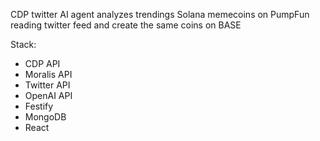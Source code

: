 CDP twitter AI agent analyzes trendings Solana memecoins on PumpFun reading twitter feed and create the same coins on BASE

Stack:
- CDP API
- Moralis API
- Twitter API
- OpenAI API
- Festify
- MongoDB
- React
